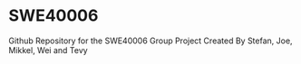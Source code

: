 # SWE40006
Github Repository for the SWE40006 Group Project
Created By Stefan, Joe, Mikkel, Wei and Tevy
